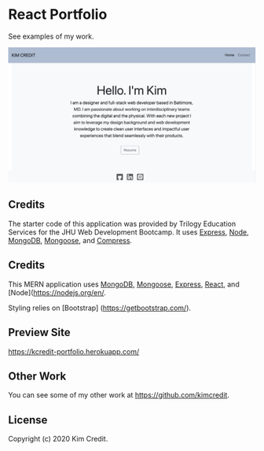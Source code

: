 # React Portfolio
See examples of my work.

<kbd>
<img src="example.png" width="700">
</kbd>

## Credits
The starter code of this application was provided by Trilogy Education Services for the JHU Web Development Bootcamp. It uses
[Express](https://www.npmjs.com/package/express), [Node](https://nodejs.org/en/), [MongoDB](https://www.mongodb.com/), [Mongoose](https://www.npmjs.com/package/mongoose/), and [Compress](https://www.npmjs.com/package/compression).

## Credits
This MERN application uses [MongoDB](https://www.mongodb.com/), [Mongoose](https://www.npmjs.com/package/mongoose/), [Express](https://www.npmjs.com/package/express), [React](https://reactjs.org/),  and [Node](https://nodejs.org/en/.
 
Styling relies on [Bootstrap] (https://getbootstrap.com/).

## Preview Site 
https://kcredit-portfolio.herokuapp.com/

## Other Work
You can see some of my other work at <https://github.com/kimcredit>.    

## License
Copyright (c) 2020 Kim Credit.
